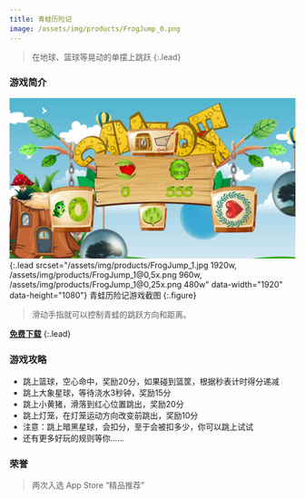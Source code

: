 ```yaml
---
title: 青蛙历险记
image: /assets/img/products/FrogJump_0.png
---
```


> 在地球、篮球等晃动的单摆上跳跃
{:.lead}

### 游戏简介

![Screenshot](assets/img/products/FrogJump_1.jpg){:.lead srcset="/assets/img/products/FrogJump_1.jpg 1920w, /assets/img/products/FrogJump_1@0,5x.png 960w, /assets/img/products/FrogJump_1@0,25x.png 480w" data-width="1920" data-height="1080"}
青蛙历险记游戏截图
{:.figure}

> 滑动手指就可以控制青蛙的跳跃方向和距离。

[**免费下载**][download]
{:.lead}

### 游戏攻略

> 
* 跳上篮球，空心命中，奖励20分，如果碰到篮筐，根据秒表计时得分递减
* 跳上大象星球，等待浇水3秒钟，奖励15分
* 跳上小黄猪，滑落到红心位置跳出，奖励20分
* 跳上灯笼，在灯笼运动方向改变前跳出，奖励10分
* 注意：跳上暗黑星球，会扣分，至于会被扣多少，你可以跳上试试 
* 还有更多好玩的规则等你……


### 荣誉

> 两次入选 App Store “精品推荐”

[download]: https://itunes.apple.com/cn/app/id1325928573?mt=8
